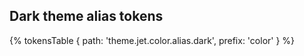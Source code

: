 
## Dark theme alias tokens

{% tokensTable {
 path: 'theme.jet.color.alias.dark',
 prefix: 'color'
} %}

